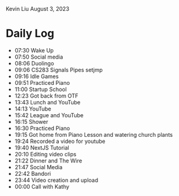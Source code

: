 Kevin Liu
August 3, 2023

# Daily Log
- 07:30 Wake Up
- 07:50 Social media
- 08:06 Duolingo
- 09:06 CS283 Signals Pipes setjmp
- 09:16 Idle Games 
- 09:51 Practiced Piano
- 11:00 Startup School
- 12:23 Got back from OTF
- 13:43 Lunch and YouTube
- 14:13 YouTube
- 15:42 League and YouTube
- 16:15 Shower
- 16:30 Practiced Piano
- 19:15 Got home from Piano Lesson and watering church plants
- 19:24 Recorded a video for youtube
- 19:40 NextJS Tutorial
- 20:10 Editing video clips
- 21:22 Dinner and The Wire
- 21:47 Social Media
- 22:42 Bandori
- 23:44 Video creation and upload
- 00:00 Call with Kathy